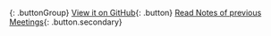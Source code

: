
{: .buttonGroup}
[View it on GitHub](http://www.google.com){: .button}
[Read Notes of previous Meetings](http://www.google.com){: .button.secondary}
